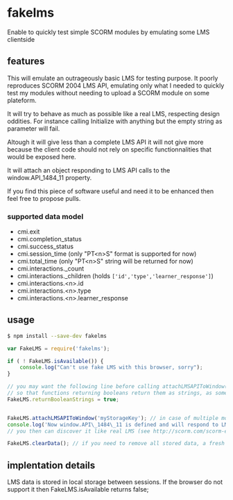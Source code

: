 # fakelms
Enable to quickly test simple SCORM modules by emulating some LMS clientside

## features
This will emulate an outrageously basic LMS for testing purpose. It poorly reproduces SCORM 2004 LMS API, emulating only what I needed to quickly test my modules without needing to upload a SCORM module on some plateform.


It will try to behave as much as possible like a real LMS, respecting design oddities. For instance calling Initialize with anything but the empty string as parameter will fail.

Altough it will give less than a complete LMS API it will not give more because the client code should not rely on specific functionnalities that would be exposed here.


It will attach an object responding to LMS API calls to the window.API\_1484\_11 property.


If you find this piece of software useful and need it to be enhanced then feel free to propose pulls.

### supported data model
- cmi.exit
- cmi.completion\_status
- cmi.success\_status
- cmi.session\_time (only "PT\<n\>S" format is supported for now)
- cmi.total\_time (only "PT\<n\>S" string will be returned for now)
- cmi.interactions.\_count
- cmi.interactions.\_children (holds `['id','type','learner_response']`)
- cmi.interactions.\<n\>.id
- cmi.interactions.\<n\>.type
- cmi.interactions.\<n\>.learner\_response

## usage

```sh
$ npm install --save-dev fakelms
```

```javascript
var FakeLMS = require('fakelms');

if ( ! FakeLMS.isAvailable()) {
	console.log("Can't use fake LMS with this browser, sorry");
}

// you may want the following line before calling attachLMSAPIToWindow()
// so that functions returning booleans return them as strings, as some LMS APIs do in real life
FakeLMS.returnBooleanStrings = true;


FakeLMS.attachLMSAPIToWindow('myStorageKey'); // in case of multiple module to dev - you could use module name as storagekey
console.log('Now window.API\_1484\_11 is defined and will respond to LMS calls');
// you then can discover it like real LMS (see http://scorm.com/scorm-explained/technical-scorm/run-time/api-discovery-algorithms/)

FakeLMS.clearData(); // if you need to remove all stored data, a fresh restart

```


## implentation details
LMS data is stored in local storage between sessions. If the browser do not support it then FakeLMS.isAvailable returns false;